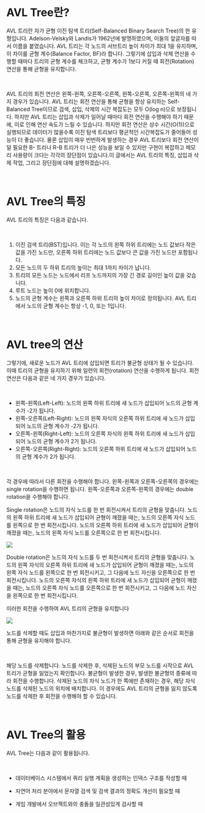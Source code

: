 # AVL Tree란?

AVL 트리란 자가 균형 이진 탐색 트리(Self-Balanced Binary Search Tree)의 한 유형입니다. Adelson-Velsky와 Landis가 1962년에 발명하였으며, 이들의 앞글자를 따서 이름을 붙였습니다. AVL 트리는 각 노드의 서브트리 높이 차이가 최대 1을 유지하며, 이 차이를 균형 계수(Balance Factor, BF)라 합니다. 그렇기에 삽입과 삭제 연산을 수행할 때마다 트리의 균형 계수를 체크하고, 균형 계수가 1보다 커질 때 회전(Rotation) 연산을 통해 균형을 유지합니다.

</br>

AVL 트리의 회전 연산은 왼쪽-왼쪽, 오른쪽-오른쪽, 왼쪽-오른쪽, 오른쪽-왼쪽의 네 가지 경우가 있습니다. AVL 트리는 회전 연산을 통해 균형을 항상 유지하는 Self-Balanced Tree이므로 검색, 삽입, 삭제의 시간 복잡도는 모두 O(log n)으로 보장됩니다. 하지만 AVL 트리는 삽입과 삭제가 일어날 때마다 회전 연산을 수행해야 하기 때문에, 이로 인해 연산 속도가 느릴 수 있습니다. 하지만 회전 연산은 상수 시간(O(1))으로 실행되므로 데이터가 많을수록 이진 탐색 트리보다 평균적인 시간복잡도가 줄어들어 성능이 더 좋습니다. 물론 삽입이 매우 빈번하게 발생하는 경우 AVL 트리보다 회전 연산이 덜 필요한 B- 트리나 R-B 트리가 더 나은 성능을 보일 수 있지만 구현이 복잡하고 메모리 사용량이 크다는 각각의 장단점이 있습니다.이 글에서는 AVL 트리의 특징, 삽입과 삭제 작업, 그리고 장단점에 대해 설명하겠습니다.

</br>

# AVL Tree의 특징


AVL 트리의 특징은 다음과 같습니다.

</br>

1. 이진 검색 트리(BST)입니다. 이는 각 노드의 왼쪽 하위 트리에는 노드 값보다 작은 값을 가진 노드만, 오른쪽 하위 트리에는 노드 값보다 큰 값을 가진 노드만 포함됩니다.
2. 모든 노드의 두 하위 트리의 높이는 최대 1까지 차이가 납니다.
3. 트리의 모든 노드는 노드에서 리프 노드까지의 가장 긴 경로 길이인 높이 값을 갖습니다.
4. 루트 노드는 높이 0에 위치합니다.
5. 노드의 균형 계수는 왼쪽과 오른쪽 하위 트리의 높이 차이로 정의됩니다. AVL 트리에서 노드의 균형 계수는 항상 -1, 0, 또는 1입니다.

</br>

# AVL tree의 연산


그렇기에, 새로운 노드가 AVL 트리에 삽입되면 트리가 불균형 상태가 될 수 있습니다. 이때 트리의 균형을 유지하기 위해 일련의 회전(rotation) 연산을 수행하게 됩니다. 회전 연산은 다음과 같은 네 가지 경우가 있습니다.

</br>

- 왼쪽-왼쪽(Left-Left): 노드의 왼쪽 하위 트리에 새 노드가 삽입되어 노드의 균형 계수가 -2가 됩니다.
- 왼쪽-오른쪽(Left-Right): 노드의 왼쪽 자식의 오른쪽 하위 트리에 새 노드가 삽입되어 노드의 균형 계수가 -2가 됩니다.
- 오른쪽-왼쪽(Right-Left): 노드의 오른쪽 자식의 왼쪽 하위 트리에 새 노드가 삽입되어 노드의 균형 계수가 2가 됩니다.
- 오른쪽-오른쪽(Right-Right): 노드의 오른쪽 하위 트리에 새 노드가 삽입되어 노드의 균형 계수가 2가 됩니다. 

</br>

각 경우에 따라서 다른 회전을 수행해야 합니다. 왼쪽-왼쪽과 오른쪽-오른쪽의 경우에는 single rotation을 수행하면 됩니다. 왼쪽-오른쪽과 오른쪽-왼쪽의 경우에는 double rotation을 수행해야 합니다.

Single rotation은 노드의 자식 노드를 한 번 회전시켜서 트리의 균형을 맞춥니다. 노드의 왼쪽 하위 트리에 새 노드가 삽입되어 균형이 깨졌을 때는, 노드의 오른쪽 자식 노드를 왼쪽으로 한 번 회전시킵니다. 노드의 오른쪽 하위 트리에 새 노드가 삽입되어 균형이 깨졌을 때는, 노드의 왼쪽 자식 노드를 오른쪽으로 한 번 회전시킵니다.


<img src="https://blog.kakaocdn.net/dn/cjWDSK/btsaipYdELT/1l60GXzW3pWmxpVRC0TpkK/img.png">

</br>

Double rotation은 노드의 자식 노드를 두 번 회전시켜서 트리의 균형을 맞춥니다. 노드의 왼쪽 자식의 오른쪽 하위 트리에 새 노드가 삽입되어 균형이 깨졌을 때는, 노드의 왼쪽 자식 노드를 왼쪽으로 한 번 회전시키고, 그 다음에 노드 자신을 오른쪽으로 한 번 회전시킵니다. 노드의 오른쪽 자식의 왼쪽 하위 트리에 새 노드가 삽입되어 균형이 깨졌을 때는, 노드의 오른쪽 자식 노드를 오른쪽으로 한 번 회전시키고, 그 다음에 노드 자신을 왼쪽으로 한 번 회전시킵니다.

이러한 회전을 수행하여 AVL 트리의 균형을 유지합니다

<img src="https://blog.kakaocdn.net/dn/bOlAqy/btsayWfuyKM/NJ1zPLGSL2VTNiGyssV85K/img.pnghttps://blog.kakaocdn.net/dn/bOlAqy/btsayWfuyKM/NJ1zPLGSL2VTNiGyssV85K/img.png">

</br>

노드를 삭제할 때도 삽입과 마찬가지로 불균형이 발생하면 아래와 같은 순서로 회전을 통해 균형을 유지해야 합니다. 

</br>

해당 노드를 삭제합니다.
노드를 삭제한 후, 삭제된 노드의 부모 노드를 시작으로 AVL 트리가 균형을 잃었는지 확인합니다.
불균형이 발생한 경우, 발생한 불균형의 종류에 따라 회전을 수행합니다.
삭제된 노드의 자식 노드가 한 쪽에만 존재하는 경우, 해당 자식 노드를 삭제된 노드의 위치에 배치합니다. 이 경우에도  AVL 트리의 균형을 잃지 않도록 노드를 삭제한 후 회전을 수행해야 할 수 있습니다.

</br>

# AVL Tree의 활용


AVL Tree는 다음과 같이 활용됩니다.

</br>

- 데이터베이스 시스템에서 쿼리 실행 계획을 생성하는 인덱스 구조를 작성할 때

- 자연어 처리 분야에서 문자열 검색 및 검색 결과의 정확도 개선이 필요할 때

- 게임 개발에서 오브젝트와의 충돌을 일관성있게 검사할 때 